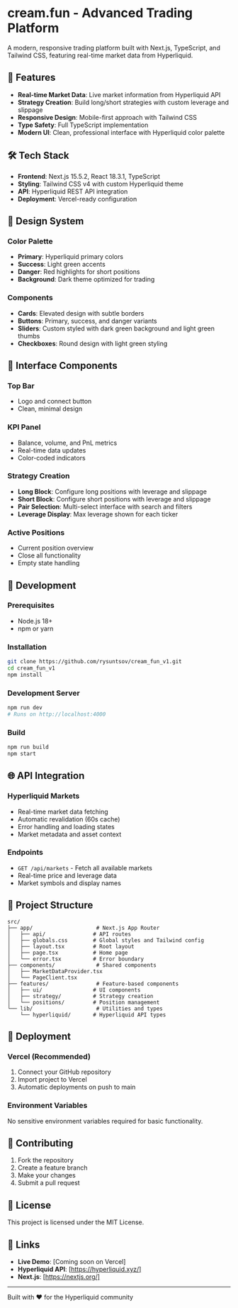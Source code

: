 # cream.fun - Advanced Trading Platform

A modern, responsive trading platform built with Next.js, TypeScript, and Tailwind CSS, featuring real-time market data from Hyperliquid.

## 🚀 Features

- **Real-time Market Data**: Live market information from Hyperliquid API
- **Strategy Creation**: Build long/short strategies with custom leverage and slippage
- **Responsive Design**: Mobile-first approach with Tailwind CSS
- **Type Safety**: Full TypeScript implementation
- **Modern UI**: Clean, professional interface with Hyperliquid color palette

## 🛠 Tech Stack

- **Frontend**: Next.js 15.5.2, React 18.3.1, TypeScript
- **Styling**: Tailwind CSS v4 with custom Hyperliquid theme
- **API**: Hyperliquid REST API integration
- **Deployment**: Vercel-ready configuration

## 🎨 Design System

### Color Palette
- **Primary**: Hyperliquid primary colors
- **Success**: Light green accents
- **Danger**: Red highlights for short positions
- **Background**: Dark theme optimized for trading

### Components
- **Cards**: Elevated design with subtle borders
- **Buttons**: Primary, success, and danger variants
- **Sliders**: Custom styled with dark green background and light green thumbs
- **Checkboxes**: Round design with light green styling

## 📱 Interface Components

### Top Bar
- Logo and connect button
- Clean, minimal design

### KPI Panel
- Balance, volume, and PnL metrics
- Real-time data updates
- Color-coded indicators

### Strategy Creation
- **Long Block**: Configure long positions with leverage and slippage
- **Short Block**: Configure short positions with leverage and slippage
- **Pair Selection**: Multi-select interface with search and filters
- **Leverage Display**: Max leverage shown for each ticker

### Active Positions
- Current position overview
- Close all functionality
- Empty state handling

## 🔧 Development

### Prerequisites
- Node.js 18+ 
- npm or yarn

### Installation
```bash
git clone https://github.com/rysuntsov/cream_fun_v1.git
cd cream_fun_v1
npm install
```

### Development Server
```bash
npm run dev
# Runs on http://localhost:4000
```

### Build
```bash
npm run build
npm start
```

## 🌐 API Integration

### Hyperliquid Markets
- Real-time market data fetching
- Automatic revalidation (60s cache)
- Error handling and loading states
- Market metadata and asset context

### Endpoints
- `GET /api/markets` - Fetch all available markets
- Real-time price and leverage data
- Market symbols and display names

## 📁 Project Structure

```
src/
├── app/                    # Next.js App Router
│   ├── api/               # API routes
│   ├── globals.css        # Global styles and Tailwind config
│   ├── layout.tsx         # Root layout
│   ├── page.tsx           # Home page
│   └── error.tsx          # Error boundary
├── components/             # Shared components
│   ├── MarketDataProvider.tsx
│   └── PageClient.tsx
├── features/               # Feature-based components
│   ├── ui/                # UI components
│   ├── strategy/          # Strategy creation
│   └── positions/         # Position management
└── lib/                    # Utilities and types
    └── hyperliquid/       # Hyperliquid API types
```

## 🚀 Deployment

### Vercel (Recommended)
1. Connect your GitHub repository
2. Import project to Vercel
3. Automatic deployments on push to main

### Environment Variables
No sensitive environment variables required for basic functionality.

## 🤝 Contributing

1. Fork the repository
2. Create a feature branch
3. Make your changes
4. Submit a pull request

## 📄 License

This project is licensed under the MIT License.

## 🔗 Links

- **Live Demo**: [Coming soon on Vercel]
- **Hyperliquid API**: [https://hyperliquid.xyz/]
- **Next.js**: [https://nextjs.org/]

---

Built with ❤️ for the Hyperliquid community
